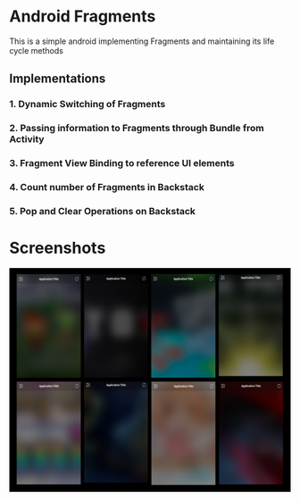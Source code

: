 # Android Fragments

This is a simple android implementing Fragments and maintaining its life cycle methods

## Implementations

### 1. Dynamic Switching of Fragments
### 2. Passing information to Fragments through Bundle from Activity
### 3. Fragment View Binding to reference UI elements
### 4. Count number of Fragments in Backstack
### 5. Pop and Clear Operations on Backstack

# Screenshots

![Screenshot](screens/screen1.jpg)
